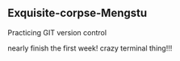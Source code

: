 ## Exquisite-corpse-Mengstu
Practicing GIT version control 

nearly finish the first week!
crazy terminal thing!!!
